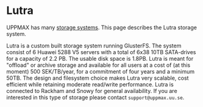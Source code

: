 # Lutra

UPPMAX has many [storage systems](../../cluster_guides/uppmax_storage_system.md).
This page describes the Lutra storage system.

Lutra is a custom built storage system running GlusterFS. The system consist of
6 Huawei 5288 V5 servers with a total of 6x38 10TB SATA-drives for a capacity
of 2.2 PB. The usable disk space is 1.8PB. Lutra is meant for "offload" or
archive storage and available for all users at a cost of (at this moment) 500
SEK/TB/year, for a commitment of four years and a minimum 50TB. The design and
filesystem choice makes Lutra very scalable, cost efficient while retaining
moderate read/write performance. Lutra is connected to Rackham and Snowy for
general availability. If you are interested in this type of storage please
contact `support@uppmax.uu.se`.
